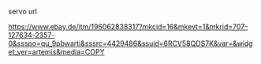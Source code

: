 servo url

https://www.ebay.de/itm/196062838317?mkcid=16&mkevt=1&mkrid=707-127634-2357-0&ssspo=qu_9pbwarti&sssrc=4429486&ssuid=6RCV58QDS7K&var=&widget_ver=artemis&media=COPY



